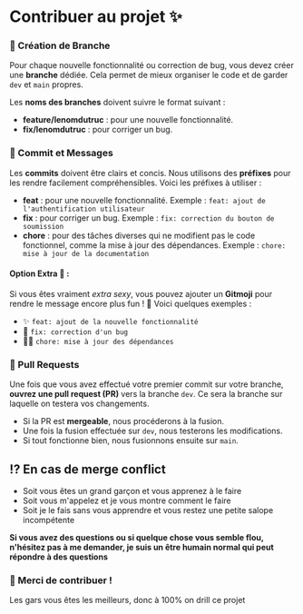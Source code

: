 # Contribuer au projet ✨

### 🌱 Création de Branche

Pour chaque nouvelle fonctionnalité ou correction de bug, vous devez créer une **branche** dédiée. Cela permet de mieux organiser le code et de garder `dev` et `main` propres.

Les **noms des branches** doivent suivre le format suivant :

- **feature/lenomdutruc** : pour une nouvelle fonctionnalité.
- **fix/lenomdutruc** : pour corriger un bug.

### 📝 Commit et Messages

Les **commits** doivent être clairs et concis. Nous utilisons des **préfixes** pour les rendre facilement compréhensibles. Voici les préfixes à utiliser :

- **feat** : pour une nouvelle fonctionnalité. Exemple : `feat: ajout de l'authentification utilisateur`
- **fix** : pour corriger un bug. Exemple : `fix: correction du bouton de soumission`
- **chore** : pour des tâches diverses qui ne modifient pas le code fonctionnel, comme la mise à jour des dépendances. Exemple : `chore: mise à jour de la documentation`

#### Option Extra 💅 :

Si vous êtes vraiment _extra sexy_, vous pouvez ajouter un **Gitmoji** pour rendre le message encore plus fun ! 🎉
Voici quelques exemples :

- ✨ `feat: ajout de la nouvelle fonctionnalité`
- 🐛 `fix: correction d'un bug`
- 🧑‍💻 `chore: mise à jour des dépendances`

### 🔀 Pull Requests

Une fois que vous avez effectué votre premier commit sur votre branche, **ouvrez une pull request (PR)** vers la branche `dev`. Ce sera la branche sur laquelle on testera vos changements.

- Si la PR est **mergeable**, nous procéderons à la fusion.
- Une fois la fusion effectuée sur `dev`, nous testerons les modifications.
- Si tout fonctionne bien, nous fusionnons ensuite sur `main`.

## ⁉️ En cas de merge conflict

- Soit vous êtes un grand garçon et vous apprenez à le faire
- Soit vous m'appelez et je vous montre comment le faire
- Soit je le fais sans vous apprendre et vous restez une petite salope incompétente

**Si vous avez des questions ou si quelque chose vous semble flou, n'hésitez pas à me demander, je suis un être humain normal qui peut répondre à des questions**

### 🎉 Merci de contribuer !

Les gars vous êtes les meilleurs, donc à 100% on drill ce projet
